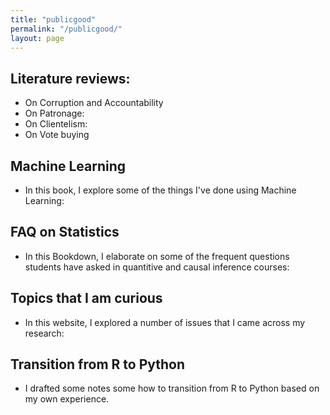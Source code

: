 ```yaml
---
title: "publicgood"
permalink: "/publicgood/"
layout: page
---
```


## Literature reviews: 

 - On Corruption and Accountability
 - On Patronage:
 - On Clientelism:
 - On Vote buying

## Machine Learning

- In this book, I explore some of the things I've done using Machine Learning: 

## FAQ on Statistics

- In this Bookdown, I elaborate on some of the frequent questions students have asked in quantitive and causal inference courses: 

## Topics that I am curious

- In this website, I explored a number of issues that I came across my research:

## Transition from R to Python

- I drafted some notes some how to transition from R to Python based on my own experience. 
